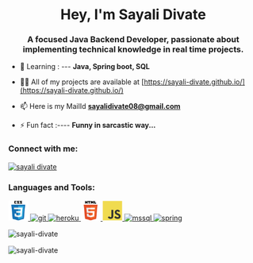 <h1 align="center">Hey, I'm Sayali Divate</h1>
<h3 align="center">A focused Java Backend Developer, passionate about implementing technical knowledge in real time projects.</h3>

- 🌱 Learning : --- **Java, Spring boot, SQL**

- 👨‍💻 All of my projects are available at [https://sayali-divate.github.io/](https://sayali-divate.github.io/)

- 📫 Here is my MailId **sayalidivate08@gmail.com**

- ⚡ Fun fact :---- **Funny in sarcastic way...**

<h3 align="left">Connect with me:</h3>
<p align="left">
<a href="https://linkedin.com/in/sayali divate" target="blank"><img align="center" src="https://raw.githubusercontent.com/rahuldkjain/github-profile-readme-generator/master/src/images/icons/Social/linked-in-alt.svg" alt="sayali divate" height="30" width="40" /></a>
</p>

<h3 align="left">Languages and Tools:</h3>
<p align="left"> <a href="https://www.w3schools.com/css/" target="_blank" rel="noreferrer"> <img src="https://raw.githubusercontent.com/devicons/devicon/master/icons/css3/css3-original-wordmark.svg" alt="css3" width="40" height="40"/> </a> <a href="https://git-scm.com/" target="_blank" rel="noreferrer"> <img src="https://www.vectorlogo.zone/logos/git-scm/git-scm-icon.svg" alt="git" width="40" height="40"/> </a> <a href="https://heroku.com" target="_blank" rel="noreferrer"> <img src="https://www.vectorlogo.zone/logos/heroku/heroku-icon.svg" alt="heroku" width="40" height="40"/> </a> <a href="https://www.w3.org/html/" target="_blank" rel="noreferrer"> <img src="https://raw.githubusercontent.com/devicons/devicon/master/icons/html5/html5-original-wordmark.svg" alt="html5" width="40" height="40"/> </a> <a href="https://developer.mozilla.org/en-US/docs/Web/JavaScript" target="_blank" rel="noreferrer"> <img src="https://raw.githubusercontent.com/devicons/devicon/master/icons/javascript/javascript-original.svg" alt="javascript" width="40" height="40"/> </a> <a href="https://www.microsoft.com/en-us/sql-server" target="_blank" rel="noreferrer"> <img src="https://www.svgrepo.com/show/303229/microsoft-sql-server-logo.svg" alt="mssql" width="40" height="40"/> </a> <a href="https://spring.io/" target="_blank" rel="noreferrer"> <img src="https://www.vectorlogo.zone/logos/springio/springio-icon.svg" alt="spring" width="40" height="40"/> </a> </p>

<p><img align="center" src="https://github-readme-stats.vercel.app/api/top-langs?username=sayali-divate&show_icons=true&locale=en&layout=compact" alt="sayali-divate" /></p>

<p><img align="center" src="https://github-readme-streak-stats.herokuapp.com/?user=sayali-divate&" alt="sayali-divate" /></p>
